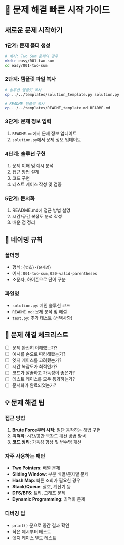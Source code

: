# 🚀 문제 해결 빠른 시작 가이드

## 새로운 문제 시작하기

### 1단계: 문제 폴더 생성
```bash
# 예시: Two Sum 문제의 경우
mkdir easy/001-two-sum
cd easy/001-two-sum
```

### 2단계: 템플릿 파일 복사
```bash
# 솔루션 템플릿 복사
cp ../../templates/solution_template.py solution.py

# README 템플릿 복사  
cp ../../templates/README_template.md README.md
```

### 3단계: 문제 정보 입력
1. `README.md`에서 문제 정보 업데이트
2. `solution.py`에서 문제 정보 업데이트

### 4단계: 솔루션 구현
1. 문제 이해 및 예시 분석
2. 접근 방법 설계
3. 코드 구현
4. 테스트 케이스 작성 및 검증

### 5단계: 문서화
1. README.md에 접근 방법 설명
2. 시간/공간 복잡도 분석 작성
3. 배운 점 정리

## 📝 네이밍 규칙

### 폴더명
- 형식: `{번호}-{문제명}`
- 예시: `001-two-sum`, `020-valid-parentheses`
- 소문자, 하이픈으로 단어 구분

### 파일명
- `solution.py`: 메인 솔루션 코드
- `README.md`: 문제 분석 및 해설
- `test.py`: 추가 테스트 (선택사항)

## 🎯 문제 해결 체크리스트

- [ ] 문제 완전히 이해했는가?
- [ ] 예시를 손으로 따라해봤는가?
- [ ] 엣지 케이스를 고려했는가?
- [ ] 시간 복잡도가 최적인가?
- [ ] 코드가 깔끔하고 가독성이 좋은가?
- [ ] 테스트 케이스를 모두 통과하는가?
- [ ] 문서화가 완료되었는가?

## 💡 문제 해결 팁

### 접근 방법
1. **Brute Force부터 시작**: 일단 동작하는 해법 구현
2. **최적화**: 시간/공간 복잡도 개선 방법 탐색  
3. **코드 정리**: 가독성 향상 및 변수명 개선

### 자주 사용하는 패턴
- **Two Pointers**: 배열 문제
- **Sliding Window**: 부분 배열/문자열 문제
- **Hash Map**: 빠른 조회가 필요한 경우
- **Stack/Queue**: 괄호, 계산기 등
- **DFS/BFS**: 트리, 그래프 문제
- **Dynamic Programming**: 최적화 문제

### 디버깅 팁
- `print()` 문으로 중간 결과 확인
- 작은 예시부터 테스트
- 엣지 케이스 별도 테스트
